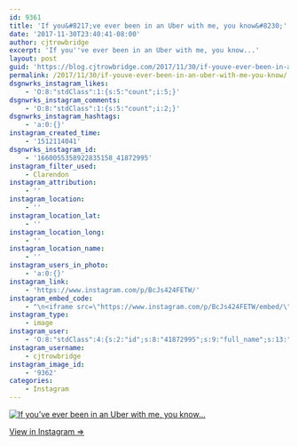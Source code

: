 ```yaml
---
id: 9361
title: 'If you&#8217;ve ever been in an Uber with me, you know&#8230;'
date: '2017-11-30T23:40:41-08:00'
author: cjtrowbridge
excerpt: 'If you''ve ever been in an Uber with me, you know...'
layout: post
guid: 'https://blog.cjtrowbridge.com/2017/11/30/if-youve-ever-been-in-an-uber-with-me-you-know/'
permalink: /2017/11/30/if-youve-ever-been-in-an-uber-with-me-you-know/
dsgnwrks_instagram_likes:
    - 'O:8:"stdClass":1:{s:5:"count";i:5;}'
dsgnwrks_instagram_comments:
    - 'O:8:"stdClass":1:{s:5:"count";i:2;}'
dsgnwrks_instagram_hashtags:
    - 'a:0:{}'
instagram_created_time:
    - '1512114041'
dsgnwrks_instagram_id:
    - '1660055358922835158_41872995'
instagram_filter_used:
    - Clarendon
instagram_attribution:
    - ''
instagram_location:
    - ''
instagram_location_lat:
    - ''
instagram_location_long:
    - ''
instagram_location_name:
    - ''
instagram_users_in_photo:
    - 'a:0:{}'
instagram_link:
    - 'https://www.instagram.com/p/BcJs424FETW/'
instagram_embed_code:
    - "\n<iframe src=\"https://www.instagram.com/p/BcJs424FETW/embed/\" width=\"612\" height=\"710\" frameborder=\"0\" scrolling=\"no\" allowtransparency=\"true\" class=\"insta-image-embed\"></iframe>\n"
instagram_type:
    - image
instagram_user:
    - 'O:8:"stdClass":4:{s:2:"id";s:8:"41872995";s:9:"full_name";s:13:"CJ Trowbridge";s:15:"profile_picture";s:96:"https://scontent.cdninstagram.com/t51.2885-19/s150x150/13724650_1188772791164794_142557231_a.jpg";s:8:"username";s:12:"cjtrowbridge";}'
instagram_username:
    - cjtrowbridge
instagram_image_id:
    - '9362'
categories:
    - Instagram
---
```


[![If you’ve ever been in an Uber with me, you know…](https://blog.cjtrowbridge.com/wp-content/uploads/2017/11/1512114041-1-1.jpg)](https://www.instagram.com/p/BcJs424FETW/)

[View in Instagram ⇒](https://www.instagram.com/p/BcJs424FETW/)